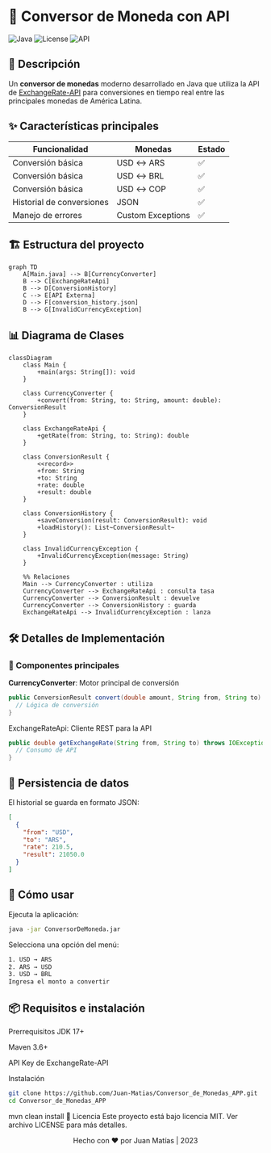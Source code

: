 # 💱 Conversor de Moneda con API

![Java](https://img.shields.io/badge/Java-17%2B-blue?logo=java)
![License](https://img.shields.io/badge/License-MIT-green)
![API](https://img.shields.io/badge/API-ExchangeRate--API-orange)

## 📝 Descripción
Un **conversor de monedas** moderno desarrollado en Java que utiliza la API de [ExchangeRate-API](https://www.exchangerate-api.com/) para conversiones en tiempo real entre las principales monedas de América Latina.

## ✨ Características principales
| Funcionalidad | Monedas | Estado |
|--------------|---------|--------|
| Conversión básica | USD ↔ ARS | ✅ |
| Conversión básica | USD ↔ BRL | ✅ |
| Conversión básica | USD ↔ COP | ✅ |
| Historial de conversiones | JSON | ✅ |
| Manejo de errores | Custom Exceptions | ✅ |

## 🏗 Estructura del proyecto

```mermaid
graph TD
    A[Main.java] --> B[CurrencyConverter]
    B --> C[ExchangeRateApi]
    B --> D[ConversionHistory]
    C --> E[API Externa]
    D --> F[conversion_history.json]
    B --> G[InvalidCurrencyException]

```

## 📊 Diagrama de Clases

```mermaid
classDiagram
    class Main {
        +main(args: String[]): void
    }

    class CurrencyConverter {
        +convert(from: String, to: String, amount: double): ConversionResult
    }

    class ExchangeRateApi {
        +getRate(from: String, to: String): double
    }

    class ConversionResult {
        <<record>>
        +from: String
        +to: String
        +rate: double
        +result: double
    }

    class ConversionHistory {
        +saveConversion(result: ConversionResult): void
        +loadHistory(): List~ConversionResult~
    }

    class InvalidCurrencyException {
        +InvalidCurrencyException(message: String)
    }

    %% Relaciones
    Main --> CurrencyConverter : utiliza
    CurrencyConverter --> ExchangeRateApi : consulta tasa
    CurrencyConverter --> ConversionResult : devuelve
    CurrencyConverter --> ConversionHistory : guarda
    ExchangeRateApi --> InvalidCurrencyException : lanza
```

## 🛠 Detalles de Implementación

### 🔧 Componentes principales

**CurrencyConverter**: Motor principal de conversión  
```java
public ConversionResult convert(double amount, String from, String to) {
  // Lógica de conversión
}
```

ExchangeRateApi: Cliente REST para la API

```java
public double getExchangeRate(String from, String to) throws IOException {
  // Consumo de API
}
```

## 📂 Persistencia de datos
El historial se guarda en formato JSON:

```json
[
  {
    "from": "USD",
    "to": "ARS",
    "rate": 210.5,
    "result": 21050.0
  }
]
```

## 🚀 Cómo usar
Ejecuta la aplicación:

```bash
java -jar ConversorDeMoneda.jar
```

Selecciona una opción del menú:
```bash
1. USD → ARS
2. ARS → USD
3. USD → BRL
Ingresa el monto a convertir
````
## 📦 Requisitos e instalación
Prerrequisitos
JDK 17+

Maven 3.6+

API Key de ExchangeRate-API

Instalación
```bash
git clone https://github.com/Juan-Matias/Conversor_de_Monedas_APP.git
cd Conversor_de_Monedas_APP
```

mvn clean install
📜 Licencia
Este proyecto está bajo licencia MIT. Ver archivo LICENSE para más detalles.

<div align="center"> Hecho con ❤️ por Juan Matías | 2023 </div> 
